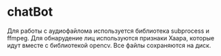 # chatBot
Для работы с аудиофайлома используется библиотека subprocess и ffmpeg.
Для обнарудение лиц используются признаки Хаара, которые идут вместе с библиотекой opencv.
Все файлы сохраняются на диск.
